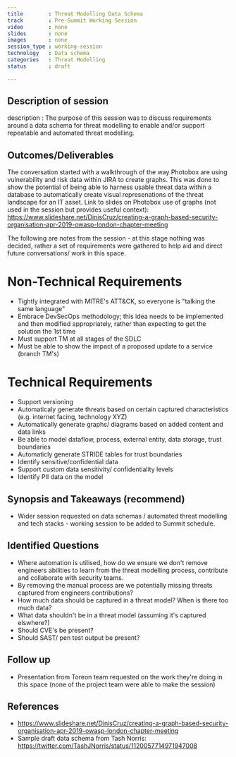 ```yaml
---
title        : Threat Modelling Data Schema
track        : Pre-Summit Working Session
video        : none
slides       : none
images       : none
session_type : working-session         
technology   : Data schema
categories   : Threat Modelling
status       : draft              

---
```


## Description of session

description  : The purpose of this session was to discuss requirements around a data schema for threat modelling to enable and/or support repeatable and automated threat modelling.

## Outcomes/Deliverables 

The conversation started with a walkthrough of the way Photobox are using vulnerability and risk data within JIRA to create graphs. 
This was done to show the potential of being able to harness usable threat data within a database to automatically create visual represenations of the threat landscape for an IT asset.
Link to slides on Photobox use of graphs (not used in the session but provides useful context): https://www.slideshare.net/DinisCruz/creating-a-graph-based-security-organisation-apr-2019-owasp-london-chapter-meeting


The following are notes from the session - at this stage nothing was decided, rather a set of requirements were gathered to help aid and direct future conversations/ work in this space.

# Non-Technical Requirements

- Tightly integrated with MITRE's ATT&CK, so everyone is "talking the same language"
- Embrace DevSecOps methodology; this idea needs to be implemented and then modified appropriately, rather than expecting to get the solution the 1st time
- Must support TM at all stages of the SDLC
- Must be able to show the impact of a proposed update to a service (branch TM's)


# Technical Requirements

- Support versioning
- Automaticaly generate threats based on certain captured characteristics (e.g. internet facing, technology XYZ)
- Automatically generate graphs/ diagrams based on added content and data links
- Be able to model dataflow, process, external entity, data storage, trust boundaries
- Automaticly generate STRIDE tables for trust boundaries 
- Identify sensitive/confidential data
- Support custom data sensitivity/ confidentiality levels
- Identify PII data on the model







## Synopsis and Takeaways (recommend)
- Wider session requested on data schemas / automated threat modelling and tech stacks - working session to be added to Summit schedule. 


## Identified Questions
- Where automation is utilised, how do we ensure we don't remove engineers abilities to learn from the threat modelling process, contribute and collaborate with security teams.
- By removing the manual process are we potentially missing threats captured from engineers contributions?
- How much data should be captured in a threat model? When is there too much data?
- What data shouldn't be in a threat model (assuming it's captured elswhere?)
- Should CVE's be present?
- Should SAST/ pen test output be present?

## Follow up
- Presentation from Toreon team requested on the work they're doing in this space (none of the project team were able to make the session)


## References 
- https://www.slideshare.net/DinisCruz/creating-a-graph-based-security-organisation-apr-2019-owasp-london-chapter-meeting
- Sample draft data schema from Tash Norris: https://twitter.com/TashJNorris/status/1120057714971947008 

